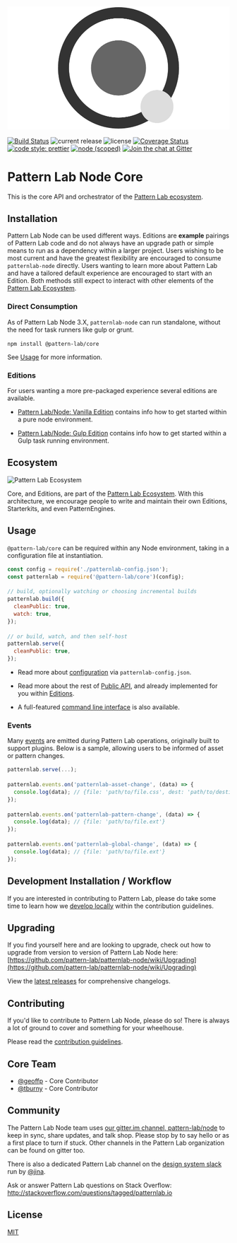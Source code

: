 ![Pattern Lab Logo](https://github.com/pattern-lab/patternlab-node/raw/master/patternlab.png 'Pattern Lab Logo')

[![Build Status](https://travis-ci.org/pattern-lab/patternlab-node.svg?branch=master)](https://travis-ci.org/pattern-lab/patternlab-node)
![current release](https://img.shields.io/npm/v/@pattern-lab/core.svg)
![license](https://img.shields.io/github/license/pattern-lab/patternlab-node.svg)
[![Coverage Status](https://coveralls.io/repos/github/pattern-lab/patternlab-node/badge.svg?branch=master)](https://coveralls.io/github/pattern-lab/patternlab-node?branch=master)
[![code style: prettier](https://img.shields.io/badge/code_style-prettier-ff69b4.svg)](https://github.com/prettier/prettier)
[![node (scoped)](https://img.shields.io/node/v/@pattern-lab/patternlab-node.svg)]()
[![Join the chat at Gitter](https://badges.gitter.im/pattern-lab/node.svg)](https://gitter.im/pattern-lab/node)

# Pattern Lab Node Core

This is the core API and orchestrator of the  [Pattern Lab ecosystem](https://patternlab.io/docs/overview-of-pattern-lab's-ecosystem/).

## Installation

Pattern Lab Node can be used different ways. Editions are **example** pairings of Pattern Lab code and do not always have an upgrade path or simple means to run as a dependency within a larger project. Users wishing to be most current and have the greatest flexibility are encouraged to consume `patternlab-node` directly. Users wanting to learn more about Pattern Lab and have a tailored default experience are encouraged to start with an Edition. Both methods still expect to interact with other elements of the [Pattern Lab Ecosystem](#ecosystem).

### Direct Consumption

As of Pattern Lab Node 3.X, `patternlab-node` can run standalone, without the need for task runners like gulp or grunt.

`npm install @pattern-lab/core`

See [Usage](#usage) for more information.

### Editions

For users wanting a more pre-packaged experience several editions are available.

* [Pattern Lab/Node: Vanilla Edition](https://github.com/pattern-lab/patternlab-node/tree/dev/packages/edition-node) contains info how to get started within a pure node environment.

* [Pattern Lab/Node: Gulp Edition](https://github.com/pattern-lab/patternlab-node/tree/dev/packages/edition-node-gulp) contains info how to get started within a Gulp task running environment.


## Ecosystem

![Pattern Lab Ecosystem](https://patternlab.io/images/pattern-lab-2-image_18-large-opt.png)

Core, and Editions, are part of the [Pattern Lab Ecosystem](https://patternlab.io/docs/overview-of-pattern-lab's-ecosystem/). With this architecture, we encourage people to write and maintain their own Editions, Starterkits, and even PatternEngines.

## Usage

`@pattern-lab/core` can be required within any Node environment, taking in a configuration file at instantiation.

```javascript
const config = require('./patternlab-config.json');
const patternlab = require('@pattern-lab/core')(config);

// build, optionally watching or choosing incremental builds
patternlab.build({
  cleanPublic: true,
  watch: true,
});

// or build, watch, and then self-host
patternlab.serve({
  cleanPublic: true,
});
```

* Read more about [configuration](https://patternlab.io/docs/editing-the-configuration-options/) via `patternlab-config.json`.

* Read more about the rest of [Public API](./docs), and already implemented for you within [Editions](#editions).

* A full-featured [command line interface](https://github.com/pattern-lab/patternlab-node/tree/dev/packages/cli) is also available.

### Events

Many [events](./docs/events.md) are emitted during Pattern Lab operations, originally built to support plugins. Below is a sample, allowing users to be informed of asset or pattern changes.

```javascript
patternlab.serve(...);

patternlab.events.on('patternlab-asset-change', (data) => {
  console.log(data); // {file: 'path/to/file.css', dest: 'path/to/destination'}
});

patternlab.events.on('patternlab-pattern-change', (data) => {
  console.log(data); // {file: 'path/to/file.ext'}
});

patternlab.events.on('patternlab-global-change', (data) => {
  console.log(data); // {file: 'path/to/file.ext'}
});
```

## Development Installation / Workflow

If you are interested in contributing to Pattern Lab, please do take some time to learn how we [develop locally](https://github.com/pattern-lab/patternlab-node/blob/master/.github/CONTRIBUTING.md#developing-locally) within the contribution guidelines.
## Upgrading

If you find yourself here and are looking to upgrade, check out how to upgrade from version to version of Pattern Lab Node here: [https://github.com/pattern-lab/patternlab-node/wiki/Upgrading](https://github.com/pattern-lab/patternlab-node/wiki/Upgrading)

View the [latest releases](https://github.com/pattern-lab/patternlab-node/releases) for comprehensive changelogs.

## Contributing

If you'd like to contribute to Pattern Lab Node, please do so! There is always a lot of ground to cover and something for your wheelhouse.

Please read the [contribution guidelines](https://github.com/pattern-lab/patternlab-node/blob/master/.github/CONTRIBUTING.md).

## Core Team

* [@geoffp](https://github.com/geoffp) - Core Contributor
* [@tburny](https://github.com/tburny) - Core Contributor

## Community

The Pattern Lab Node team uses [our gitter.im channel, pattern-lab/node](https://gitter.im/pattern-lab/node) to keep in sync, share updates, and talk shop. Please stop by to say hello or as a first place to turn if stuck. Other channels in the Pattern Lab organization can be found on gitter too.

There is also a dedicated Pattern Lab channel on the [design system slack](http://designsystems.herokuapp.com) run by [@jina](https://twitter.com/jina).

Ask or answer Pattern Lab questions on Stack Overflow: http://stackoverflow.com/questions/tagged/patternlab.io

## License

[MIT](https://github.com/pattern-lab/patternlab-node/blob/master/LICENSE)
